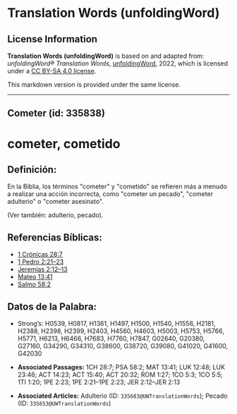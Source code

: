 # Translation Words (unfoldingWord)

## License Information

**Translation Words (unfoldingWord)** is based on and adapted from: _unfoldingWord® Translation Words_, [unfoldingWord](https://unfoldingword.org/utw), 2022, which is licensed under a [CC BY-SA 4.0 license](https://creativecommons.org/licenses/by-sa/4.0/legalcode.en).

This markdown version is provided under the same license.



--------------------------------

## Cometer (id: 335838)

cometer, cometido
=================

Definición:
-----------

En la Biblia, los términos "cometer" y "cometido" se refieren más a menudo a realizar una acción incorrecta, como "cometer un pecado", "cometer adulterio" o "cometer asesinato".

(Ver también: adulterio, pecado).

Referencias Bíblicas:
---------------------

* [1 Crónicas 28:7](https://ref.ly/1Chr28:7)
* [1 Pedro 2:21–23](https://ref.ly/1Pet2:21-1Pet2:23)
* [Jeremías 2:12–13](https://ref.ly/Jer2:12-Jer2:13)
* [Mateo 13:41](https://ref.ly/Matt13:41)
* [Salmo 58:2](https://ref.ly/Ps58:2)

Datos de la Palabra:
--------------------

* Strong’s: H0539, H0817, H1361, H1497, H1500, H1540, H1556, H2181, H2388, H2398, H2399, H2403, H4560, H4603, H5003, H5753, H5766, H5771, H6213, H6466, H7683, H7760, H7847, G02640, G20380, G27160, G34290, G34310, G38600, G38720, G39080, G41020, G41600, G42030

* **Associated Passages:** 1CH 28:7; PSA 58:2; MAT 13:41; LUK 12:48; LUK 23:46; ACT 14:23; ACT 15:40; ACT 20:32; ROM 1:27; 1CO 5:3; 1CO 5:5; 1TI 1:20; 1PE 2:23; 1PE 2:21–1PE 2:23; JER 2:12–JER 2:13
* **Associated Articles:** Adulterio (ID: `335683@UWTranslationWords`); Pecado (ID: `335653@UWTranslationWords`)

